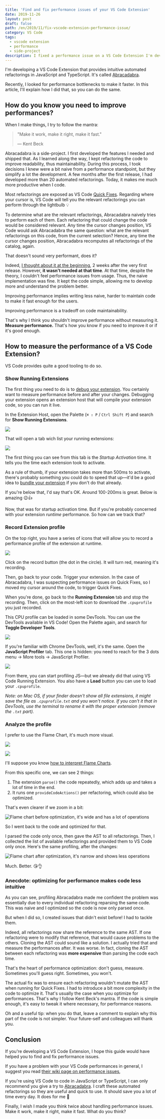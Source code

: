 ```yaml
---
title: 'Find and fix performance issues of your VS Code Extension'
date: 2019-11-26
layout: post
draft: false
path: /en/2019/11/fix-vscode-extension-performance-issue/
category: VS Code
tags:
  - vscode extension
  - performance
  - side-project
description: I fixed a performance issue on a VS Code Extension I'm developing. Let me share with you what I learned.
---
```


I'm developing a VS Code Extension that provides intuitive automated refactorings in JavaScript and TypeScript. It's called [Abracadabra](https://vscode-abracadabra.com/).

Recently, I looked for performance bottlenecks to make it faster. In this article, I'll explain how I did that, so you can do the same.

## How do you know you need to improve performances?

When I make things, I try to follow the mantra:

> "Make it work, make it right, make it fast."
>
> — Kent Beck

Abracadabra is a side-project. I first developed the features I needed and shipped that. As I learned along the way, I kept refactoring the code to improve readability, thus maintainability. During this process, I took decisions I knew were a bit naive from a performance standpoint, but they simplify a lot the development. A few months after the first release, I had developed more than 20 automated refactorings. Today, it makes me much more productive when I code.

Most refactorings are exposed as VS Code [Quick Fixes](https://code.visualstudio.com/docs/editor/refactoring#_code-actions-quick-fixes-and-refactorings). Regarding where your cursor is, VS Code will tell you the relevant refactorings you can perform through the lightbulb 💡

To determine what are the relevant refactorings, Abracadabra naively tries to perform each of them. Each refactoring that could change the code would be considered relevant. Any time the cursor changes position, VS Code would ask Abracadabra the same question: what are the relevant refactorings on this code, from the current selection? Hence, any time the cursor changes position, Abracadabra recomputes all refactorings of the catalog, again.

That doesn't sound very performant, does it?

Indeed, [I thought about it at the beginning](https://github.com/nicoespeon/abracadabra/issues/18#issue-472611520), 2 weeks after the very first release. However, **it wasn't needed at that time**. At that time, despite the theory, I couldn't feel performance issues from usage. Thus, the naive implementation was fine. It kept the code simple, allowing me to develop more and understand the problem better.

Improving performance implies writing less naive, harder to maintain code to make it fast enough for the users.

Improving performance is a tradeoff on code maintainability.

That's why I think you shouldn't improve performance without measuring it. **Measure performance.** That's how you know if you need to improve it or if it's good enough.

## How to measure the performance of a VS Code Extension?

VS Code provides quite a good tooling to do so.

### Show Running Extensions

The first thing you need to do is to [debug your extension](https://code.visualstudio.com/api/get-started/your-first-extension#debugging-the-extension). You certainly want to measure performance before and after your changes. Debugging your extension opens an extension host that will compile your extension code, so you can run it live.

In the Extension Host, open the Palette (`⌘ ⇧ P` / `Ctrl Shift P`) and search for **Show Running Extensions**.

![](./show-running-extensions.png)

That will open a tab wich list your running extensions:

![](./running-extensions.png)

The first thing you can see from this tab is the _Startup Activation_ time. It tells you the time each extension took to activate.

As a rule of thumb, if your extension takes more than 500ms to activate, there's probably something you could do to speed that up—it'd be a good idea to [bundle your extension](https://code.visualstudio.com/api/working-with-extensions/bundling-extension) if you don't do that already.

If you're below that, I'd say that's OK. Around 100-200ms is great. Below is amazing 😉👍

Now, that was for startup activation time. But if you're probably concerned with your extension _runtime_ performance. So how can we track that?

### Record Extension profile

On the top right, you have a series of icons that will allow you to record a performance profile of the extension at runtime.

![](./running-extensions-icons.png)

Click on the record button (the dot in the circle). It will turn red, meaning it's recording.

Then, go back to your code. Trigger your extension. In the case of Abracadabra, I was suspecting performance issues on Quick Fixes, so I moved my cursor around the code, to trigger Quick Fixes.

When you're done, go back to the **Running Extension** tab and stop the recording. Then, click on the most-left icon to download the `.cpuprofile` you just recorded.

This CPU profile can be loaded in some DevTools. You can use the DevTools available in VS Code! Open the Palette again, and search for **Toggle Developer Tools**.

![](./toggle-devtools.png)

If you're familiar with Chrome DevTools, well, it's the same. Open the **JavaScript Profiler** tab. This one is hidden: you need to reach for the 3 dots menu → More tools → JavaScript Profiler.

![](./javascript-profiler.png)

From there, you can start profiling JS—but we already did that using VS Code Running Extension. You also have a **Load** button you can use to load your `.cpuprofile`.

_Note: on Mac OS, if your finder doesn't show all file extensions, it might save the file as `.cpuprofile.txt` and you won't notice. If you can't it that in DevTools, use the terminal to rename it with the proper extension (remove the `.txt` part)._

### Analyze the profile

I prefer to use the Flame Chart, it's much more visual.

![](./flame-chart.png)

![](./flame-chart-2.png)

I'll suppose you know [how to interpret Flame Charts](https://developer.mozilla.org/en-US/docs/Tools/Performance/Flame_Chart).

From this specific one, we can see 2 things:

1. The extension `parse()` the code repeatedly, which adds up and takes a lot of time in the end.
2. It runs one `provideCodeActions()` per refactoring, which could also be optimized.

That's even clearer if we zoom in a bit:

![Flame chart before optimization, it's wide and has a lot of operations](./flame-chart-2-zoomed-in.png)

So I went back to the code and optimized for that.

I parsed the code only once, then gave the AST to all refactorings. Then, I collected the list of available refactorings and provided them to VS Code only once. Here's the same profiling, after the changes:

![Flame chart after optimization, it's narrow and shows less operations](./flame-chart-after-optimization.png)

Much. Better. 😘👌

### Anecdote: optimizing for performance makes code less intuitive

As you can see, profiling Abracadabra made me confident the problem was essentially due to every individual refactoring reparsing the same code. This was naive and I optimized so the code is now only parsed once.

But when I did so, I created issues that didn't exist before! I had to tackle them.

Indeed, all refactorings now share the reference to the same AST. If one refactoring were to modify that reference, that would cause problems to the others. Cloning the AST could sound like a solution. I actually tried that and measure the performances after. It was worse. In fact, cloning the AST between each refactoring was **more expensive** than parsing the code each time.

That's the heart of performance optimization: don't guess, measure. Sometimes you'll guess right. Sometimes, you won't.

The actual fix was to ensure each refactoring wouldn't mutate the AST when running for Quick Fixes. I had to introduce a bit more complexity in the code to optimize it. That's usually the case when you optimize for performances. That's why I follow Kent Beck's mantra. If the code is simple enough, it's easy to tweak it where necessary, for performance reasons.

Oh and a useful tip: when you do that, leave a comment to explain why this part of the code is not simpler. Your future-self and colleagues will thank you.

## Conclusion

If you're developing a VS Code Extension, I hope this guide would have helped you to find and fix performance issues.

If you have a problem with your VS Code performances in general, I suggest you read [their wiki page on performance issues](https://github.com/microsoft/vscode-wiki/blob/master/Performance-Issues.md),

If you're using VS Code to code in JavaScript or TypeScript, I can only recommend you give a try to [Abracadabra](http://bit.ly/vscode-abracadabra). I craft these automated refactorings so they are useful and quick to use. It should save you a lot of time every day. It does for me 🙂

Finally, I wish I made you think twice about handling performance issues. Make it work, make it right, make it fast. What do you think?

